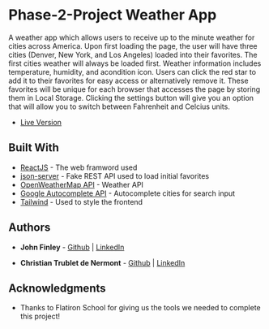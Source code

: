 # Phase-2-Project Weather App

A weather app which allows users to receive up to the minute weather for cities across America. Upon first loading the page, the user will have three cities (Denver, New York, and Los Angeles) loaded into their favorites. The first cities weather will always be loaded first. Weather information includes temperature, humidity, and acondition icon. Users can click the red star to add it to their favorites for easy access or alternatively remove it. These favorites will be unique for each browser that accesses the page by storing them in Local Storage. Clicking the settings button will give you an option that will allow you to switch between Fahrenheit and Celcius units.

* [Live Version](https://phase-2-project.netlify.app/)

## Built With

* [ReactJS](https://reactjs.org/docs/getting-started.html) - The web framword used
* [json-server](https://maven.apache.org/) - Fake REST API used to load initial favorites
* [OpenWeatherMap API](https://openweathermap.org/api) - Weather API
* [Google Autocomplete API](https://developers.google.com/maps/documentation/javascript/place-autocomplete) - Autocomplete cities for search input
* [Tailwind](https://tailwindcss.com/docs/guides/create-react-app) - Used to style the frontend

## Authors

* **John Finley** - [Github](https://github.com/jfinley6) | [LinkedIn](https://www.linkedin.com/in/john-tyler-finley/) 

* **Christian Trublet de Nermont** - [Github](https://github.com/MemphisFoo) | [LinkedIn](https://www.linkedin.com/in/christiantrublet/) 


## Acknowledgments

* Thanks to Flatiron School for giving us the tools we needed to complete this project!
